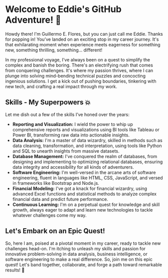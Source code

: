 # Welcome to Eddie's GitHub Adventure! 🚀

Howdy there! I'm Guillermo E. Flores, but you can just call me Eddie. Thanks for popping in! You’ve landed on an exciting stop in my career journey. It's that exhilarating moment when experience meets eagerness for something new, something thrilling, something... different!

In my professional voyage, I've always been on a quest to simplify the complex and banish the boring. There's an electrifying rush that comes from conquering challenges. It's where my passion thrives, where I can plunge into solving mind-bending technical puzzles and concocting ingenious solutions. I get a kick out of pushing boundaries, tinkering with new tech, and crafting a real impact through my work.

## Skills - My Superpowers 💥

Let me dish out a few of the skills I’ve honed over the years:

- **Reporting and Visualization:** I wield the power to whip up comprehensive reports and visualizations using BI tools like Tableau or Power BI, transforming raw data into actionable insights.
- **Data Analysis:** I'm a master of data wizardry, skilled in methods such as data cleaning, transformation, and interpretation, using tools like Python and SQL to unearth insights from massive datasets.
- **Database Management:** I've conquered the realm of databases, from designing and implementing to optimizing relational databases, ensuring data integrity and accessibility for all kinds of adventurers.
- **Software Engineering:** I'm well-versed in the arcane arts of software engineering, fluent in languages like HTML, CSS, JavaScript, and versed in frameworks like Bootstrap and Node.js.
- **Financial Modeling:** I've got a knack for financial wizardry, using advanced Excel functions and statistical methods to analyze complex financial data and predict future performance.
- **Continuous Learning:** I'm on a perpetual quest for knowledge and skill growth, always eager to adapt and learn new technologies to tackle whatever challenges come my way.

## Let's Embark on an Epic Quest!

So, here I am, poised at a pivotal moment in my career, ready to tackle new challenges head-on. I'm itching to unleash my skills and passion for innovative problem-solving in data analysis, business intelligence, or software engineering to make a real difference. So, join me on this epic quest! Let's band together, collaborate, and forge a path toward remarkable results! 🌟
